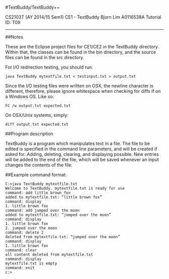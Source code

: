 #TextBuddy/TextBuddy++

CS2103T (AY 2014/15 Sem1)
CE1 - TextBuddy
Bjorn Lim
A0116538A
Tutorial ID: T09

---

##Notes

These are the Eclipse project files for CE1/CE2 in the TextBuddy directory. Within that, the classes can be found in the bin directory, and the source files can be found in the src directory.

For I/O redirection testing, you should run:

```
java TextBuddy mytextfile.txt < testinput.txt > output.txt
```

Since the I/O testing files were written on OSX, the newline character is different, therefore, please ignore whitespace when checking for diffs if on a Windows OS. Like so:

```
FC /w output.txt expected.txt
```

On OSX/Unix systems, simply:

```
diff output.txt expected.txt
```

##Program description

TextBuddy is a program which manipulates text in a file. The file to be edited is specified in the command line parameters, and will be created if asked for. Adding, deleting, clearing, and displaying possible. New entries will be added to the end of the file, which will be saved whenever an input changes the contents of the file.

##Example command format:

```
C:>java TextBuddy mytextfile.txt
Welcome to TextBuddy. mytextfile.txt is ready for use
command: add little brown fox
added to mytextfile.txt: “little brown fox”
command: display
1. little brown fox
command: add jumped over the moon
added to mytextfile.txt: “jumped over the moon”
command: display
1. little brown fox
2. jumped over the moon
command: delete 2
deleted from mytextfile.txt: “jumped over the moon”
command: display
1. little brown fox
command: clear
all content deleted from mytextfile.txt
command: display
mytextfile.txt is empty
command: exit
c:>
```
